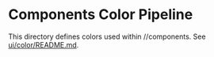 # Components Color Pipeline

This directory defines colors used within //components.
See [ui/color/README.md](/ui/color/README.md).
